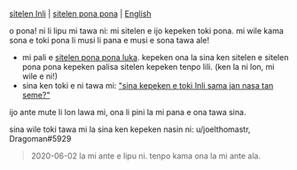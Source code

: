 [sitelen Inli](https://joelthomastr.github.io/tokipona) | [<span class="spp">sitelen pona pona</span>](https://joelthomastr.github.io/tokipona/READMEspp) | [English](https://joelthomastr.github.io/tokipona/READMEen)

o pona! ni li lipu mi tawa ni: mi sitelen e ijo kepeken toki pona. mi wile kama sona e toki pona li musi li pana e musi e sona tawa ale!

- mi pali e [sitelen pona pona luka](https://joelthomastr.github.io/tokipona/sitelen-pona-pona-luka_si). kepeken ona la sina ken sitelen e sitelen pona pona kepeken palisa sitelen kepeken tenpo lili. (ken la ni lon, mi wile e ni!)
- sina ken toki e ni tawa mi: ["sina kepeken e toki Inli sama jan nasa tan seme?"](https://joelthomastr.github.io/tokipona/kepeken-pi-toki-inli_si)

ijo ante mute li lon lawa mi, ona li pini la mi pana e ona tawa sina.

sina wile toki tawa mi la sina ken kepeken nasin ni:
u/joelthomastr, Dragoman#5929

> 2020-06-02 la mi ante e lipu ni. tenpo kama ona la mi ante ala.
